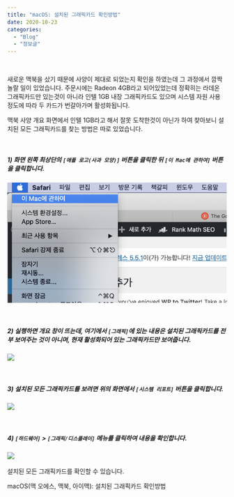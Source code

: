 ```yaml
---
title: "macOS: 설치된 그래픽카드 확인방법"
date: 2020-10-23
categories: 
  - "Blog"
  - "정보글"
---
```


 

새로운 맥북을 샀기 때문에 사양이 제대로 되었는지 확인을 하였는데 그 과정에서 깜짝 놀랄 일이 있었습니다. 주문시에는 Radeon 4GB라고 되어있었는데 정확히는 라데온 그래픽카드만 있는것이 아니라 인텔 1GB 내장 그래픽카드도 있으며 시스템 자원 사용 정도에 따라 두 카드가 번갈아가며 활성화됩니다.

맥북 사양 개요 화면에서 인텔 1GB라고 해서 잘못 도착한것이 아닌가 하여 찾아보니 설치된 모든 그래픽카드를 찾는 방법은 따로 있었습니다.

 

##### **1) 화면 왼쪽 최상단의 `[애플 로고(사과 모양)]` 버튼을 클릭한 뒤 `[이 Mac에 관하여]` 버튼을 클릭합니다.**

 ![](/assets/img/wp-content/uploads/2020/10/스크린샷-2020-10-23-오후-6.02.11.png)

 

##### **2) 실행하면 개요 창이 뜨는데, 여기에서 `[그래픽]`에 있는 내용은 설치된 그래픽카드를 전부 보여주는 것이 아니며, 현재 활성화되어 있는 그래픽카드만 보여줍니다.** 

 ![](/assets/img/wp-content/uploads/2020/10/스크린샷-2020-10-23-오후-6.04.24.png)

 

##### **3) 설치된 모든 그래픽카드를 보려면 위의 화면에서 `[시스템 리포트]` 버튼을 클릭합니다.**

 ![](/assets/img/wp-content/uploads/2020/10/스크린샷-2020-10-23-오후-6.05.48.png)

 

##### **4) `[하드웨어]` > `[그래픽/디스플레이]` 메뉴를 클릭하여 내용을 확인합니다.**

 ![](/assets/img/wp-content/uploads/2020/10/스크린샷-2020-10-23-오후-6.10.58.png)

설치된 모든 그래픽카드를 확인할 수 있습니다.

macOS(맥 오에스, 맥북, 아이맥): 설치된 그래픽카드 확인방법
